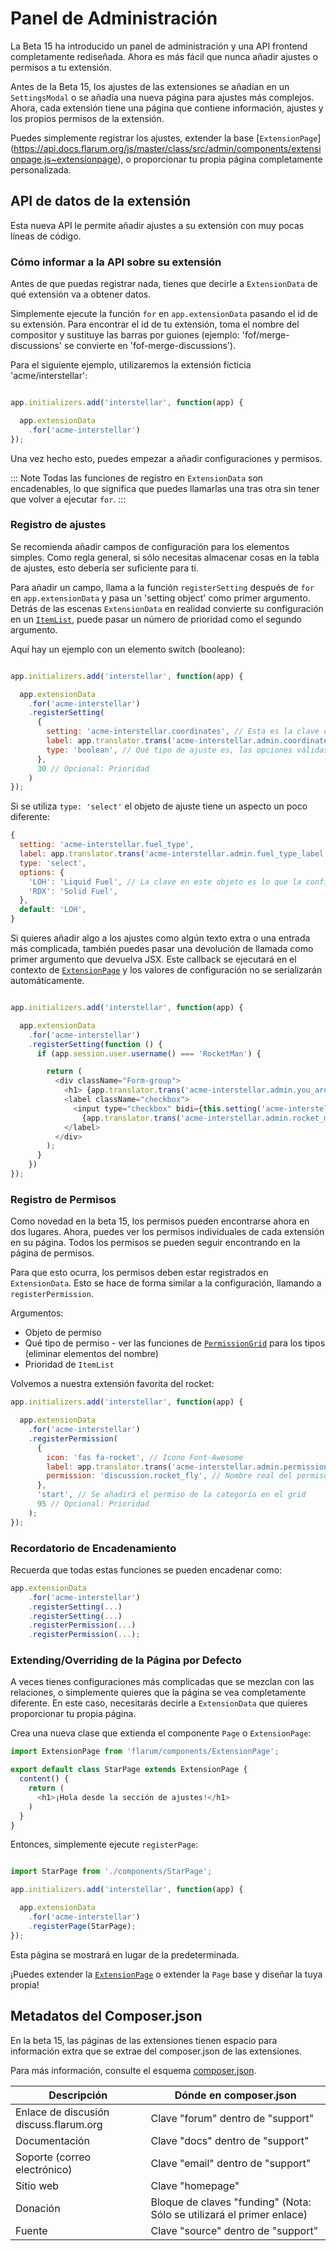 # Panel de Administración

La Beta 15 ha introducido un panel de administración y una API frontend completamente rediseñada. Ahora es más fácil que nunca añadir ajustes o permisos a tu extensión.

Antes de la Beta 15, los ajustes de las extensiones se añadían en un `SettingsModal` o se añadía una nueva página para ajustes más complejos. Ahora, cada extensión tiene una página que contiene información, ajustes y los propios permisos de la extensión.

Puedes simplemente registrar los ajustes, extender la base [`ExtensionPage`] (https://api.docs.flarum.org/js/master/class/src/admin/components/extensionpage.js~extensionpage), o proporcionar tu propia página completamente personalizada.

## API de datos de la extensión

Esta nueva API le permite añadir ajustes a su extensión con muy pocas líneas de código.

### Cómo informar a la API sobre su extensión

Antes de que puedas registrar nada, tienes que decirle a `ExtensionData` de qué extensión va a obtener datos. 

Simplemente ejecute la función `for` en `app.extensionData` pasando el id de su extensión. Para encontrar el id de tu extensión, toma el nombre del compositor y sustituye las barras por guiones (ejemplo: 'fof/merge-discussions' se convierte en 'fof-merge-discussions').

Para el siguiente ejemplo, utilizaremos la extensión ficticia 'acme/interstellar':

```js

app.initializers.add('interstellar', function(app) {

  app.extensionData
    .for('acme-interstellar')
});
```

Una vez hecho esto, puedes empezar a añadir configuraciones y permisos. 

::: Note
Todas las funciones de registro en `ExtensionData` son encadenables, lo que significa que puedes llamarlas una tras otra sin tener que volver a ejecutar `for`. 
:::

### Registro de ajustes

Se recomienda añadir campos de configuración para los elementos simples. Como regla general, si sólo necesitas almacenar cosas en la tabla de ajustes, esto debería ser suficiente para ti.

Para añadir un campo, llama a la función `registerSetting` después de `for` en `app.extensionData` y pasa un 'setting object' como primer argumento. Detrás de las escenas `ExtensionData` en realidad convierte su configuración en un [`ItemList`](https://api.docs.flarum.org/js/master/class/src/common/utils/itemlist.ts~itemlist), puede pasar un número de prioridad como el segundo argumento. 

Aquí hay un ejemplo con un elemento switch (booleano):

```js

app.initializers.add('interstellar', function(app) {

  app.extensionData
    .for('acme-interstellar')
    .registerSetting(
      {
        setting: 'acme-interstellar.coordinates', // Esta es la clave con la que se guardarán los ajustes en la tabla de ajustes de la base de datos.
        label: app.translator.trans('acme-interstellar.admin.coordinates_label'), // La etiqueta que se mostrará para que el administrador sepa lo que hace el ajuste.
        type: 'boolean', // Qué tipo de ajuste es, las opciones válidas son: booleano, texto (o cualquier otro tipo de etiqueta <input>), y seleccionar.
      },
      30 // Opcional: Prioridad
    )
});
```

Si se utiliza `type: 'select'` el objeto de ajuste tiene un aspecto un poco diferente:

```js
{
  setting: 'acme-interstellar.fuel_type',
  label: app.translator.trans('acme-interstellar.admin.fuel_type_label'),
  type: 'select',
  options: {
    'LOH': 'Liquid Fuel', // La clave en este objeto es lo que la configuración almacenará en la base de datos, el valor es la etiqueta que el administrador verá (recuerde usar traducciones si tienen sentido en su contexto).
    'RDX': 'Solid Fuel',
  },
  default: 'LOH',
}
```


Si quieres añadir algo a los ajustes como algún texto extra o una entrada más complicada, también puedes pasar una devolución de llamada como primer argumento que devuelva JSX. Este callback se ejecutará en el contexto de [`ExtensionPage`](https://api.docs.flarum.org/js/master/class/src/admin/components/extensionpage.js~extensionpage) y los valores de configuración no se serializarán automáticamente.

```js

app.initializers.add('interstellar', function(app) {

  app.extensionData
    .for('acme-interstellar')
    .registerSetting(function () {
      if (app.session.user.username() === 'RocketMan') {

        return (
          <div className="Form-group">
            <h1> {app.translator.trans('acme-interstellar.admin.you_are_rocket_man_label')} </h1>
            <label className="checkbox">
              <input type="checkbox" bidi={this.setting('acme-interstellar.rocket_man_setting')}/>
                {app.translator.trans('acme-interstellar.admin.rocket_man_setting_label')}
            </label>
          </div>
        );
      }
    })
});
```

### Registro de Permisos

Como novedad en la beta 15, los permisos pueden encontrarse ahora en dos lugares. Ahora, puedes ver los permisos individuales de cada extensión en su página. Todos los permisos se pueden seguir encontrando en la página de permisos.

Para que esto ocurra, los permisos deben estar registrados en `ExtensionData`. Esto se hace de forma similar a la configuración, llamando a `registerPermission`. 

Argumentos: 
 * Objeto de permiso
 * Qué tipo de permiso - ver las funciones de [`PermissionGrid`](https://api.docs.flarum.org/js/master/class/src/admin/components/permissiongrid.js~permissiongrid) para los tipos (eliminar elementos del nombre)
 * Prioridad de `ItemList`

Volvemos a nuestra extensión favorita del rocket:

```js
app.initializers.add('interstellar', function(app) {

  app.extensionData
    .for('acme-interstellar')
    .registerPermission(
      {
        icon: 'fas fa-rocket', // Icono Font-Awesome
        label: app.translator.trans('acme-interstellar.admin.permissions.fly_rockets_label'), // Etiqueta de permiso
        permission: 'discussion.rocket_fly', // Nombre real del permiso almacenado en la base de datos (y utilizado al comprobar el permiso).
      }, 
      'start', // Se añadirá el permiso de la categoría en el grid
      95 // Opcional: Prioridad
    );
});
```

### Recordatorio de Encadenamiento

Recuerda que todas estas funciones se pueden encadenar como:

```js
app.extensionData
    .for('acme-interstellar')
    .registerSetting(...)
    .registerSetting(...)
    .registerPermission(...)
    .registerPermission(...);
```

### Extending/Overriding de la Página por Defecto

A veces tienes configuraciones más complicadas que se mezclan con las relaciones, o simplemente quieres que la página se vea completamente diferente. En este caso, necesitarás decirle a `ExtensionData` que quieres proporcionar tu propia página.

Crea una nueva clase que extienda el componente `Page` o `ExtensionPage`:

```js
import ExtensionPage from 'flarum/components/ExtensionPage';

export default class StarPage extends ExtensionPage {
  content() {
    return (
      <h1>¡Hola desde la sección de ajustes!</h1>
    )
  }
}

```

Entonces, simplemente ejecute `registerPage`:

```js

import StarPage from './components/StarPage';

app.initializers.add('interstellar', function(app) {

  app.extensionData
    .for('acme-interstellar')
    .registerPage(StarPage);
});
```

Esta página se mostrará en lugar de la predeterminada.

¡Puedes extender la [`ExtensionPage`](https://api.docs.flarum.org/js/master/class/src/admin/components/extensionpage.js~extensionpage) o extender la `Page` base y diseñar la tuya propia!

## Metadatos del Composer.json

En la beta 15, las páginas de las extensiones tienen espacio para información extra que se extrae del composer.json de las extensiones.

Para más información, consulte el esquema [composer.json](https://getcomposer.org/doc/04-schema.md).

| Descripción                       | Dónde en composer.json                 |
| --------------------------------- | -------------------------------------- |
| Enlace de discusión discuss.flarum.org | Clave "forum" dentro de "support"           |
| Documentación                     | Clave "docs" dentro de "support"            |
| Soporte (correo electrónico)                   | Clave "email" dentro de "support"           |
| Sitio web                           | Clave "homepage"                         |
| Donación                            | Bloque de claves "funding" (Nota: Sólo se utilizará el primer enlace) |
| Fuente                            | Clave "source" dentro de "support"          |
